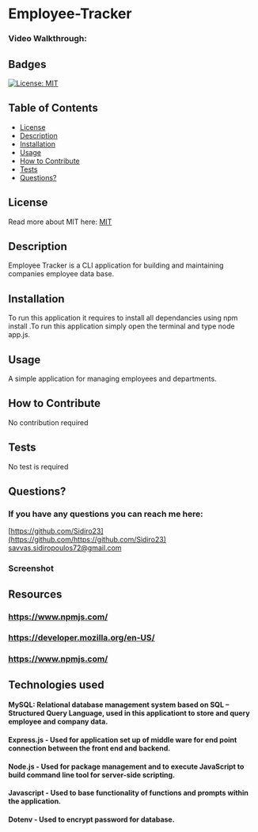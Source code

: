 # Employee-Tracker
### Video Walkthrough:


  ## Badges
  [![License: MIT](https://img.shields.io/badge/License-MIT-yellow.svg)](https://opensource.org/licenses/MIT)
  ## Table of Contents
  * [License](#license)
  * [Description](#description)
  * [Installation](#installation)
  * [Usage](#usage)
  * [How to Contribute](#how-to-contribute)
  * [Tests](#tests)
  * [Questions?](#questions)
  
  ## License
  Read more about MIT here:
  [MIT](https://opensource.org/licenses/MIT)
  ## Description
  Employee Tracker is a CLI application for building and maintaining companies employee data base.
  ## Installation
  To run this application it requires to install all dependancies using npm install .To run this application simply open the terminal and type node app.js.
  ## Usage
  A simple application for managing employees and departments.
  ## How to Contribute
  No contribution required
  
  ## Tests
  No test is required
  ## Questions?
  ### If you have any questions you can reach me here: 
  [https://github.com/Sidiro23](https://github.com/https://github.com/Sidiro23)  
  savvas.sidiropoulos72@gmail.com
  
  ### Screenshot
  
  
  ## Resources
  ### https://www.npmjs.com/
  ### https://developer.mozilla.org/en-US/
  ### https://www.npmjs.com/
  
  ## Technologies used
   #### MySQL: Relational database management system based on SQL – Structured Query Language, used in this applicationt to store and query employee and company          data.
   #### Express.js - Used for application set up of middle ware for end point connection between the front end and backend.
   #### Node.js - Used for package management and to execute JavaScript to build command line tool for server-side scripting.
   #### Javascript - Used to base functionality of functions and prompts within the application.
   #### Dotenv - Used to encrypt password for database.
  
